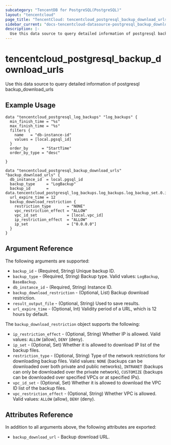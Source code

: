 ```yaml
---
subcategory: "TencentDB for PostgreSQL(PostgreSQL)"
layout: "tencentcloud"
page_title: "TencentCloud: tencentcloud_postgresql_backup_download_urls"
sidebar_current: "docs-tencentcloud-datasource-postgresql_backup_download_urls"
description: |-
  Use this data source to query detailed information of postgresql backup_download_urls
---
```


# tencentcloud_postgresql_backup_download_urls

Use this data source to query detailed information of postgresql backup_download_urls

## Example Usage

```hcl
data "tencentcloud_postgresql_log_backups" "log_backups" {
  min_finish_time = "%s"
  max_finish_time = "%s"
  filters {
    name   = "db-instance-id"
    values = [local.pgsql_id]
  }
  order_by      = "StartTime"
  order_by_type = "desc"

}

data "tencentcloud_postgresql_backup_download_urls" "backup_download_urls" {
  db_instance_id  = local.pgsql_id
  backup_type     = "LogBackup"
  backup_id       = data.tencentcloud_postgresql_log_backups.log_backups.log_backup_set.0.id
  url_expire_time = 12
  backup_download_restriction {
    restriction_type       = "NONE"
    vpc_restriction_effect = "ALLOW"
    vpc_id_set             = [local.vpc_id]
    ip_restriction_effect  = "ALLOW"
    ip_set                 = ["0.0.0.0"]
  }
}
```

## Argument Reference

The following arguments are supported:

* `backup_id` - (Required, String) Unique backup ID.
* `backup_type` - (Required, String) Backup type. Valid values: `LogBackup`, `BaseBackup`.
* `db_instance_id` - (Required, String) Instance ID.
* `backup_download_restriction` - (Optional, List) Backup download restriction.
* `result_output_file` - (Optional, String) Used to save results.
* `url_expire_time` - (Optional, Int) Validity period of a URL, which is 12 hours by default.

The `backup_download_restriction` object supports the following:

* `ip_restriction_effect` - (Optional, String) Whether IP is allowed. Valid values: `ALLOW` (allow), `DENY` (deny).
* `ip_set` - (Optional, Set) Whether it is allowed to download IP list of the backup files.
* `restriction_type` - (Optional, String) Type of the network restrictions for downloading backup files. Valid values: `NONE` (backups can be downloaded over both private and public networks), `INTRANET` (backups can only be downloaded over the private network), `CUSTOMIZE` (backups can be downloaded over specified VPCs or at specified IPs).
* `vpc_id_set` - (Optional, Set) Whether it is allowed to download the VPC ID list of the backup files.
* `vpc_restriction_effect` - (Optional, String) Whether VPC is allowed. Valid values: `ALLOW` (allow), `DENY` (deny).

## Attributes Reference

In addition to all arguments above, the following attributes are exported:

* `backup_download_url` - Backup download URL.


